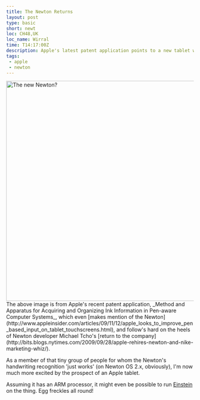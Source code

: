 ```yaml
---
title: The Newton Returns
layout: post
type: basic
short: newt
loc: CH48,UK
loc_name: Wirral
time: T14:17:00Z
description: Apple's latest patent application points to a new tablet with a stylus, just like the Newton.
tags:
 - apple
 - newton
---
```

<img src="http://mottr.am.nyud.net/u/2009/11/new-newton.jpg" alt="The new Newton?" width="590" />
The above image is from Apple's recent patent application, _Method and Apparatus for Acquiring and Organizing Ink Information in Pen-aware Computer Systems_, which even [makes mention of the Newton](http://www.appleinsider.com/articles/09/11/12/apple_looks_to_improve_pen_based_input_on_tablet_touchscreens.html), and follow's hard on the heels of Newton developer Michael Tcho's [return to the company](http://bits.blogs.nytimes.com/2009/09/28/apple-rehires-newton-and-nike-marketing-whiz/).

As a member of that tiny group of people for whom the Newton's handwriting recognition 'just works' (on Newton OS 2.x, obviously), I'm now much more excited by the prospect of an Apple tablet.

Assuming it has an <abbr>ARM</abbr> processor, it might even be possible to run [Einstein](http://code.google.com/p/einstein/ "A Newton emulator") on the thing. Egg freckles all round!